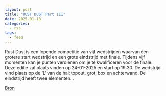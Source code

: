 ```yaml
---
layout: post
title: "RUST DUST Part III"
date: 2025-01-18
categories: 
  - rss
tags: 
  - feed
---
```


<p>Rust Dust is een lopende competitie van vijf wedstrijden waarvan &eacute;&eacute;n grotere start wedstrijd en een grote eindstrijd met finale. Tijdens vijf momenten kan je punten verdienen om je te kwalificeren voor de finale. Deze editie zal plaats vinden op 24-01-2025 en start op 19:30. De wedstrijd vind plaats op de &lsquo;L&rsquo; van de hal; topout, grot, box en achterwand. De eindstrijd heeft twee elementen&hellip;</p>
<p><a href="https://www.klimkalender.nl/comp/rust-dust-part-iii-2/" rel="noopener noreferrer" target="_blank">Bron</a></p>

